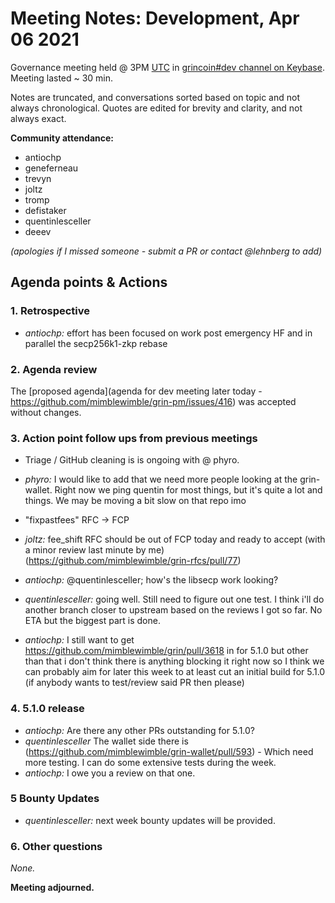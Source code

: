 # Meeting Notes: Development, Apr 06 2021

Governance meeting held @ 3PM [UTC](http://www.timebie.com/std/utc.php) in [grincoin#dev channel on Keybase](https://keybase.io/team/grincoin). Meeting lasted ~ 30 min.

Notes are truncated, and conversations sorted based on topic and not always chronological. Quotes are edited for brevity and clarity, and not always exact.

**Community attendance:**
- antiochp
- geneferneau
- trevyn
- joltz
- tromp
- defistaker
- quentinlesceller
- deeev



_(apologies if I missed someone - submit a PR or contact @lehnberg to add)_



## Agenda points & Actions
### 1. Retrospective
- _antiochp:_ effort has been focused on work post emergency HF
and in parallel the secp256k1-zkp rebase

### 2. Agenda review
The [proposed agenda](agenda for dev meeting later today - https://github.com/mimblewimble/grin-pm/issues/416) was accepted without changes.

### 3. Action point follow ups from previous meetings
- Triage / GitHub cleaning is is ongoing with @ phyro.
 - _phyro:_ I would like to add that we need more people looking at the grin-wallet. Right now we ping quentin for most things, but it's quite a lot and things. We may be moving a bit slow on that repo imo

- "fixpastfees" RFC -> FCP
 - _joltz:_ fee_shift RFC should be out of FCP today and ready to accept (with a minor review last minute by me) (https://github.com/mimblewimble/grin-rfcs/pull/77)

- _antiochp:_ @quentinlesceller; how's the libsecp work looking?
 - _quentinlesceller:_ going well. Still need to figure out one test. I think i'll do another branch closer to upstream based on the reviews I got so far.
No ETA but the biggest part is done.

- _antiochp:_ I still want to get https://github.com/mimblewimble/grin/pull/3618 in for 5.1.0 but other than that i don't think there is anything blocking it right now so I think we can probably aim for later this week to at least cut an initial build for 5.1.0
(if anybody wants to test/review said PR then please)

### 4. 5.1.0 release  
- _antiochp:_ Are there any other PRs outstanding for 5.1.0?
 - _quentinlesceller_ The wallet side there is (https://github.com/mimblewimble/grin-wallet/pull/593) - Which need more testing. I can do some extensive tests during the week.
  - _antiochp:_ I owe you a review on that one.

### 5 Bounty Updates
- _quentinlesceller:_ next week bounty updates will be provided.

### 6. Other questions
_None._


 

**Meeting adjourned.**
